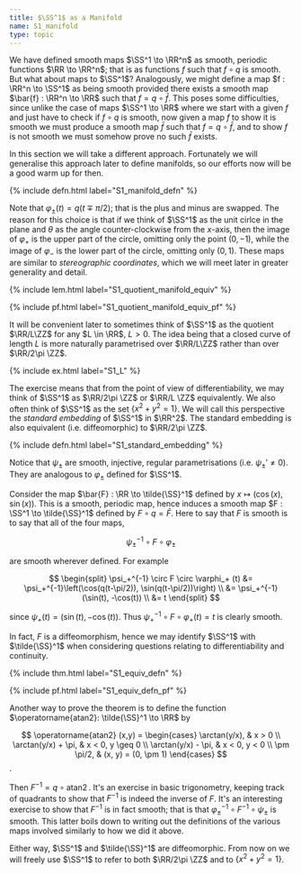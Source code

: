 ```yaml
---
title: $\SS^1$ as a Manifold
name: S1_manifold
type: topic
---
```


We have defined smooth maps $\SS^1 \to \RR^n$ as smooth, periodic functions $\RR \to \RR^n$; that is as functions $f$ such that $f \circ q$ is smooth. But what about maps to $\SS^1$? Analogously, we might define a map $f : \RR^n \to \SS^1$ as being smooth provided there exists a smooth map $\bar{f} : \RR^n \to \RR$ such that $f = q \circ \bar{f}$. This poses some difficulties, since unlike the case of maps $\SS^1 \to \RR$ where we start with a given $f$ and just have to check if $f \circ q$ is smooth, now given a map $f$ to show it is smooth we must produce a smooth map $\bar{f}$ such that $f = q \circ \bar{f}$, and to show $f$ is not smooth we must somehow prove no such $\bar{f}$ exists.

In this section we will take a different approach. Fortunately we will generalise this approach later to define manifolds, so our efforts now will be a good warm up for then.

{% include defn.html label="S1_manifold_defn" %}

Note that $\varphi_{\pm}(t) = q(t \mp \pi/2)$; that is the plus and minus are swapped. The reason for this choice is that if we think of $\SS^1$ as the unit cirlce in the plane and $\theta$ as the angle counter-clockwise from the $x$-axis, then the image of $\varphi_+$ is the upper part of the circle, omitting only the point $(0, -1)$, while the image of $\varphi_-$ is the lower part of the circle, omitting only $(0, 1)$. These maps are similar to _stereographic coordinates_, which we will meet later in greater generality and detail.

{% include lem.html label="S1_quotient_manifold_equiv" %}

{% include pf.html label="S1_quotient_manifold_equiv_pf" %}

It will be convenient later to sometimes think of $\SS^1$ as the quotient $\RR/L\ZZ$ for any $L \in \RR$, $L > 0$. The idea being that a closed curve of length $L$ is more naturally parametrised over $\RR/L\ZZ$ rather than over $\RR/2\pi \ZZ$.

{% include ex.html label="S1_L" %}

The exercise means that from the point of view of differentiability, we may think of $\SS^1$ as $\RR/2\pi \ZZ$ or $\RR/L \ZZ$ equivalently. We also often think of $\SS^1$ as the set $\lbrace x^2 + y^2 = 1 \rbrace$. We will call this perspective the _standard embedding_ of $\SS^1$ in $\RR^2$. The standard embedding is also equivalent (i.e. diffeomorphic) to $\RR/2\pi \ZZ$.

{% include defn.html label="S1_standard_embedding" %}

Notice that $\psi_{\pm}$ are smooth, injective, regular parametrisations (i.e. $\psi_{\pm}' \neq 0$). They are analogous to $\varphi_{\pm}$ defined for $\SS^1$.

Consider the map $\bar{F} : \RR \to \tilde{\SS}^1$ defined by $x \mapsto (\cos(x), \sin(x))$. This is a smooth, periodic map, hence induces a smooth map $F : \SS^1 \to \tilde{\SS}^1$ defined by $F \circ q = \bar{F}$. Here to say that $F$ is smooth is to say that all of the four maps,

$$
\psi_{\pm}^{-1} \circ F \circ \varphi_{\pm}
$$

are smooth wherever defined. For example

$$
\begin{split}
\psi_+^{-1} \circ F \circ \varphi_+ (t) &= \psi_+^{-1}\left(\cos(q(t-\pi/2)), \sin(q(t-\pi/2))\right) \\
&= \psi_+^{-1} (\sin(t), -\cos(t)) \\
&= t
\end{split}
$$

since $\psi_+(t) = (\sin(t), -\cos(t))$. Thus $\psi_+^{-1} \circ F \circ \varphi_+ (t) = t$ is clearly smooth.

In fact, $F$ is a diffeomorphism, hence we may identify $\SS^1$ with $\tilde{\SS}^1$ when considering questions relating to differentiability and continuity.

{% include thm.html label="S1_equiv_defn" %}

{% include pf.html label="S1_equiv_defn_pf" %}

Another way to prove the theorem is to define the function $\operatorname{atan2}: \tilde{\SS}^1 \to \RR$ by

$$
\operatorname{atan2} (x,y) = \begin{cases}
\arctan(y/x), & x > 0 \\
\arctan(y/x) + \pi, & x < 0, y \geq 0 \\
\arctan(y/x) - \pi, & x < 0, y < 0 \\
\pm \pi/2, & (x, y) = (0, \pm 1)
\end{cases}
$$.

Then $F^{-1} = q \circ \operatorname{atan2}$. It's an exercise in basic trigonometry, keeping track of quadrants to show that $F^{-1}$ is indeed the inverse of $F$. It's an interesting exercise to show that $F^{-1}$ is in fact smooth; that is that $\varphi_{\pm}^{-1} \circ F^{-1} \circ \psi_{\pm}$ is smooth. This latter boils down to writing out the definitions of the various maps involved similarly to how we did it above.

Either way, $\SS^1$ and $\tilde{\SS}^1$ are diffeomorphic. From now on we will freely use $\SS^1$ to refer to both $\RR/2\pi \ZZ$ and to $\lbrace x^2 + y^2 = 1\rbrace$.
